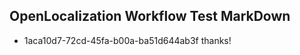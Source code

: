 ## OpenLocalization Workflow Test MarkDown
* 1aca10d7-72cd-45fa-b00a-ba51d644ab3f thanks!

<!--HONumber=Jul16_HO5-->


